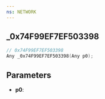 ```yaml
---
ns: NETWORK
---
```

## _0x74F99EF7EF503398

```c
// 0x74F99EF7EF503398
Any _0x74F99EF7EF503398(Any p0);
```

## Parameters
* **p0**:
